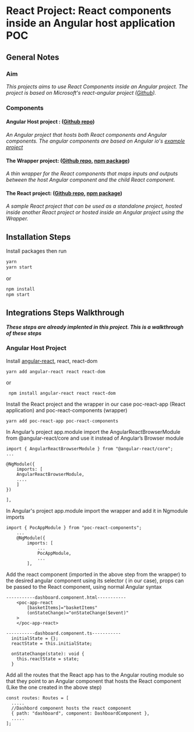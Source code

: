# React Project:  React components inside an Angular host application POC

## General Notes

### Aim

_This projects aims to use React Components inside an Angular project.
The project is based on Microsoft's react-angular project ([Github](https://github.com/Microsoft/angular-react))._

### Components

#### Angular Host project : ([Github repo](https://github.com/AndrewMagdy/angular-project))

_An Angular project that hosts both React components and Angular components.
The angular components are based on Angular io's [example project](https://github.com/angular/angular/tree/master/aio/content/examples/toh-pt6)_

#### The Wrapper project: ([Github repo,](https://github.com/AndrewMagdy/thin-wrapper) [npm package](https://www.npmjs.com/package/poc-react-components))

_A thin wrapper for the React components that maps inputs and outputs between the host Angular component and the child React component._

#### The React project: ([Github repo](https://github.com/AndrewMagdy/poc-react-app), [npm package](https://www.npmjs.com/package/poc-react-app))

_A sample React project that can be used as a standalone project, hosted inside another React project or hosted inside an Angular project using the Wrapper._

## Installation Steps

Install packages then run

```bash
yarn
yarn start
```

or

```bash
npm install
npm start
```

## Integrations Steps Walkthrough

_**These steps are already implented in this project. This is a walkthrough of these steps**_

### Angular Host Project

Install [angular-react](https://github.com/Microsoft/angular-react), react, react-dom

    yarn add angular-react react react-dom

or

     npm install angular-react react react-dom

Install the React project and the wrapper in our case poc-react-app (React application) and poc-react-components (wrapper)

    yarn add poc-react-app poc-react-components

In Angular’s project app.module import the AngularReactBrowserModule from @angular-react/core and use it instead of Angular’s Browser module

```JS
import { AngularReactBrowserModule } from "@angular-react/core";
...

@NgModule({
    imports: [
    AngularReactBrowserModule,
    ....
    ]
})

],

```
In Angular's project app.module import the wrapper and add it in Ngmodule imports

```JS
import { PocAppModule } from "poc-react-components";
    ...
    @NgModule({
        imports: [
            ...
            PocAppModule,
            ...
        ],
```

Add the react component (imported in the above step from the wrapper) to the desired angular component using its selector (<poc-react-app> in our case),
props can be passed to the React component, using normal Angular syntax

```JS
-----------dashboard.component.html-----------
    <poc-app-react
        [basketItems]="basketItems"
        (onStateChange)="onStateChange($event)"
    >
    </poc-app-react>

```

```JS
-----------dashboard.component.ts-----------
  initialState = {};
  reactState = this.initialState;

  onStateChange(state): void {
    this.reactState = state;
  }
```

Add all the routes that the React app has to the Angular routing module so that they point to an Angular component that hosts the React component (Like the one created in the above step)

```JS
const routes: Routes = [
  .....
  //Dashbord component hosts the react component
  { path: "dashboard", component: DashboardComponent },
  .....
];
```
